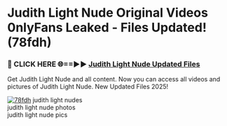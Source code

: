 # Judith Light Nude Original Videos 0nlyFans Leaked - Files Updated! (78fdh)

<h3>🔴 CLICK HERE 🌐==►► <a href="https://tinyurl.com/yc6ubb5a" rel="nofollow">Judith Light Nude Updated Files</a></h3>

Get Judith Light Nude and all content. Now you can access all videos and pictures of Judith Light Nude. New Updated Files 2025!

[![78fdh](https://i.imgur.com/7eu0CRL.gif)](https://tinyurl.com/yc6ubb5a)
judith light nudes<br>
judith light nude photos<br>
judith light nude pics